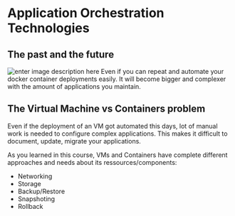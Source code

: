 # Application Orchestration Technologies

## The past and the future

![enter image description here](https://github.com/joe-speedboat/workshop.docker/raw/main/images/evol.png)
Even if you can repeat and automate your docker container deployments easily. 
It will become bigger and complexer with the amount of applications you maintain.

## The Virtual Machine vs Containers problem
Even if the deployment of an VM got automated this days, lot of manual work is needed to configure complex applications.
This makes it difficult to document, update, migrate your applications.

As you learned in this course, VMs and Containers have complete different approaches and needs about its ressources/components:
- Networking
- Storage
- Backup/Restore
- Snapshoting
- Rollback
<!--stackedit_data:
eyJoaXN0b3J5IjpbNTc2MzI5NDYxLDEyNDQ5MDg2MDQsNzMwOT
k4MTE2XX0=
-->